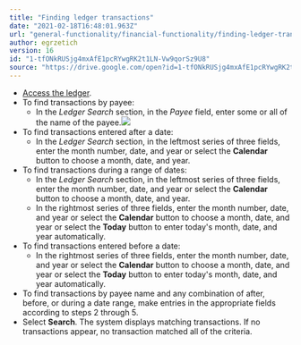 ```yaml
---
title: "Finding ledger transactions"
date: "2021-02-18T16:48:01.963Z"
url: "general-functionality/financial-functionality/finding-ledger-transactions.html"
author: egrzetich
version: 16
id: "1-tfONkRUSjg4mxAfE1pcRYwgRK2t1LN-Vw9qorSz9U8"
source: "https://drive.google.com/open?id=1-tfONkRUSjg4mxAfE1pcRYwgRK2t1LN-Vw9qorSz9U8"
---
```

* [Access the ledger](accessing-the-ledger.html).
* To find transactions by payee:
    * In the <em>Ledger Search</em> section, in the <em>Payee</em> field, enter some or all of the name of the payee.![](finding-ledger-transactions.images/image1.png)
* To find transactions entered after a date:
    * In the <em>Ledger Search</em> section, in the leftmost series of three fields, enter the month number, date, and year or select the <strong>Calendar</strong> button to choose a month, date, and year.
* To find transactions during a range of dates:
    * In the <em>Ledger Search</em> section, in the leftmost series of three fields, enter the month number, date, and year or select the <strong>Calendar</strong> button to choose a month, date, and year.
    * In the rightmost series of three fields, enter the month number, date, and year or select the <strong>Calendar</strong> button to choose a month, date, and year or select the <strong>Today</strong> button to enter today's month, date, and year automatically. 
* To find transactions entered before a date:
    * In the rightmost series of three fields, enter the month number, date, and year or select the <strong>Calendar</strong> button to choose a month, date, and year or select the <strong>Today</strong> button to enter today's month, date, and year automatically. 
* To find transactions by payee name and any combination of after, before, or during a date range, make entries in the appropriate fields according to steps 2 through 5.
* Select <strong>Search</strong>. The system displays matching transactions. If no transactions appear, no transaction matched all of the criteria.





